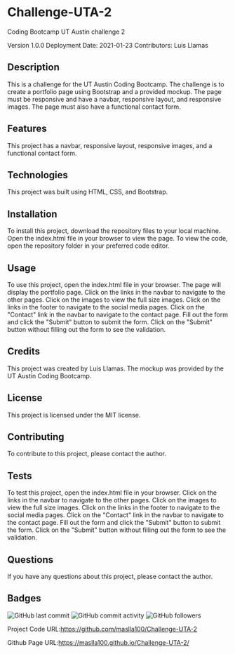 # Challenge-UTA-2

Coding Bootcamp UT Austin challenge 2

Version 1.0.0
Deployment Date: 2021-01-23
Contributors: Luis Llamas

## Description

This is a challenge for the UT Austin Coding Bootcamp. The challenge is to create a portfolio page using Bootstrap and a provided mockup. The page must be responsive and have a navbar, responsive layout, and responsive images. The page must also have a functional contact form.

## Features

This project has a navbar, responsive layout, responsive images, and a functional contact form.

## Technologies

This project was built using HTML, CSS, and Bootstrap.

## Installation

To install this project, download the repository files to your local machine. Open the index.html file in your browser to view the page. To view the code, open the repository folder in your preferred code editor.

## Usage

To use this project, open the index.html file in your browser. The page will display the portfolio page. Click on the links in the navbar to navigate to the other pages. Click on the images to view the full size images. Click on the links in the footer to navigate to the social media pages. Click on the "Contact" link in the navbar to navigate to the contact page. Fill out the form and click the "Submit" button to submit the form. Click on the "Submit" button without filling out the form to see the validation.

## Credits

This project was created by Luis Llamas. The mockup was provided by the UT Austin Coding Bootcamp.

## License

This project is licensed under the MIT license.

## Contributing

To contribute to this project, please contact the author.

## Tests

To test this project, open the index.html file in your browser. Click on the links in the navbar to navigate to the other pages. Click on the images to view the full size images. Click on the links in the footer to navigate to the social media pages. Click on the "Contact" link in the navbar to navigate to the contact page. Fill out the form and click the "Submit" button to submit the form. Click on the "Submit" button without filling out the form to see the validation.

## Questions

If you have any questions about this project, please contact the author.

## Badges

![GitHub last commit](https://img.shields.io/github/last-commit/maslla100/Challenge-UTA-2)
![GitHub commit activity](https://img.shields.io/github/commit-activity/m/maslla100/Challenge-UTA-2)
![GitHub followers](https://img.shields.io/github/followers/maslla100?style=social)

Project Code URL:https://github.com/maslla100/Challenge-UTA-2

Github Page URL:https://maslla100.github.io/Challenge-UTA-2/
